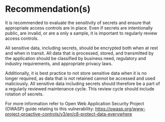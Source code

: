 # Recommendation(s)

It is recommended to evaluate the sensitivity of secrets and ensure that appropriate access controls are in place. Even if secrets are intentionally public, are invalid, or are a only a sample, it is important to regularly review access controls.

All sensitive data, including secrets, should be encrypted both when at rest and when in transit. All data that is processed, stored, and transmitted by the application should be classified by business need, regulatory and industry requirements, and appropriate privacy laws.

Additionally, it is best practice to not store sensitive data when it is no longer required, as data that is not retained cannot be accessed and used maliciously. All sensitive data including secrets should therefore be a part of a regularly reviewed maintenance cycle. This review cycle should include rotation of secrets.

For more information refer to Open Web Application Security Project (OWASP) guide relating to this vulnerability:
<https://owasp.org/www-project-proactive-controls/v3/en/c8-protect-data-everywhere>
